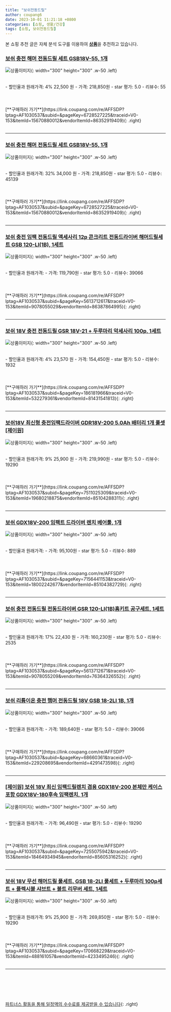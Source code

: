 ```yaml
---
title: "보쉬전동드릴"
author: coupang6
date: 2023-10-01 11:21:18 +0800
categories: [쇼핑, 생활/건강]
tags: [쇼핑, 보쉬전동드릴]
---
```


본 쇼핑 추천 글은 자체 분석 도구를 이용하여 [**상품**](https://link.coupang.com/a/bao1ui)을 추천하고 있습니다.

### [보쉬 충전 해머 전동드릴 세트 GSB18V-55, 1개](https://link.coupang.com/re/AFFSDP?lptag=AF1030537&subid=&pageKey=6728527225&traceid=V0-153&itemId=15670880012&vendorItemId=86352919409)

![상품이미지](https://thumbnail7.coupangcdn.com/thumbnails/remote/230x230ex/image/retail/images/2023/06/22/16/0/4f1ce542-4ca2-414a-a047-c77f636b48ae.jpg){: width="300" height="300" .w-50 .left}


<br>
- 할인율과 원래가격: 4%  22,500   원
- 가격: 218,850원
- star 평가: 5.0
- 리뷰수: 55
<br>
<br>
<br>
<br>
[**구매하러 가기**](https://link.coupang.com/re/AFFSDP?lptag=AF1030537&subid=&pageKey=6728527225&traceid=V0-153&itemId=15670880012&vendorItemId=86352919409){: .right}
<br>
<br>

---

### [보쉬 충전 해머 전동드릴 세트 GSB18V-55, 1개](https://link.coupang.com/re/AFFSDP?lptag=AF1030537&subid=&pageKey=6728527225&traceid=V0-153&itemId=15670880012&vendorItemId=86352919409)

![상품이미지](https://thumbnail7.coupangcdn.com/thumbnails/remote/230x230ex/image/retail/images/2023/06/22/16/0/4f1ce542-4ca2-414a-a047-c77f636b48ae.jpg){: width="300" height="300" .w-50 .left}


<br>
- 할인율과 원래가격: 32%  34,000   원
- 가격: 218,850원
- star 평가: 5.0
- 리뷰수: 45139
<br>
<br>
<br>
<br>
[**구매하러 가기**](https://link.coupang.com/re/AFFSDP?lptag=AF1030537&subid=&pageKey=6728527225&traceid=V0-153&itemId=15670880012&vendorItemId=86352919409){: .right}
<br>
<br>

---

### [보쉬 충전 임팩 전동드릴 액세사리 12p 콘크리트 전동드라이버 해머드릴세트 GSB 120-LI(1B), 1세트](https://link.coupang.com/re/AFFSDP?lptag=AF1030537&subid=&pageKey=5613712617&traceid=V0-153&itemId=9078055029&vendorItemId=86387864995)

![상품이미지](https://thumbnail6.coupangcdn.com/thumbnails/remote/230x230ex/image/retail/images/2023/06/26/14/8/1530dc79-f513-4fcb-a136-760bb6ac6aba.jpg){: width="300" height="300" .w-50 .left}


<br>
- 할인율과 원래가격: 
- 가격: 119,790원
- star 평가: 5.0
- 리뷰수: 39066
<br>
<br>
<br>
<br>
[**구매하러 가기**](https://link.coupang.com/re/AFFSDP?lptag=AF1030537&subid=&pageKey=5613712617&traceid=V0-153&itemId=9078055029&vendorItemId=86387864995){: .right}
<br>
<br>

---

### [보쉬 18V 충전 전동드릴 GSR 18V-21 + 두루마리 악세사리 100p, 1세트](https://link.coupang.com/re/AFFSDP?lptag=AF1030537&subid=&pageKey=186181966&traceid=V0-153&itemId=532279361&vendorItemId=81431541813)

![상품이미지](https://thumbnail10.coupangcdn.com/thumbnails/remote/230x230ex/image/vendor_inventory/ea61/11ab1abd96108101bb7feb7ae7f9a236e47b03dbb9d9fa825ae9e9f6bc27.jpg){: width="300" height="300" .w-50 .left}


<br>
- 할인율과 원래가격: 4%  23,570   원
- 가격: 154,450원
- star 평가: 5.0
- 리뷰수: 1932
<br>
<br>
<br>
<br>
[**구매하러 가기**](https://link.coupang.com/re/AFFSDP?lptag=AF1030537&subid=&pageKey=186181966&traceid=V0-153&itemId=532279361&vendorItemId=81431541813){: .right}
<br>
<br>

---

### [보쉬18V 최신형 충전임팩드라이버 GDR18V-200 5.0Ah 배터리 1개 풀셋 [제이원]](https://link.coupang.com/re/AFFSDP?lptag=AF1030537&subid=&pageKey=7511025309&traceid=V0-153&itemId=19680218875&vendorItemId=85104288311)

![상품이미지](https://thumbnail7.coupangcdn.com/thumbnails/remote/230x230ex/image/vendor_inventory/7ab4/9fff5c3da87b390123028b36b36cf6d949d99ad948482b1e4d3ed66c797c.png){: width="300" height="300" .w-50 .left}


<br>
- 할인율과 원래가격: 9%  25,900   원
- 가격: 219,990원
- star 평가: 5.0
- 리뷰수: 19290
<br>
<br>
<br>
<br>
[**구매하러 가기**](https://link.coupang.com/re/AFFSDP?lptag=AF1030537&subid=&pageKey=7511025309&traceid=V0-153&itemId=19680218875&vendorItemId=85104288311){: .right}
<br>
<br>

---

### [보쉬 GDX18V-200 임팩트 드라이버 렌치 베어툴, 1개](https://link.coupang.com/re/AFFSDP?lptag=AF1030537&subid=&pageKey=7156441153&traceid=V0-153&itemId=18002242677&vendorItemId=85104382729)

![상품이미지](https://thumbnail6.coupangcdn.com/thumbnails/remote/230x230ex/image/vendor_inventory/f7c6/609614f1e985271384804a30c6ecf7355288c85afe16c3d2f5b7596eb493.jpg){: width="300" height="300" .w-50 .left}


<br>
- 할인율과 원래가격: 
- 가격: 95,100원
- star 평가: 5.0
- 리뷰수: 889
<br>
<br>
<br>
<br>
[**구매하러 가기**](https://link.coupang.com/re/AFFSDP?lptag=AF1030537&subid=&pageKey=7156441153&traceid=V0-153&itemId=18002242677&vendorItemId=85104382729){: .right}
<br>
<br>

---

### [보쉬 충전 전동드릴 전동드라이버 GSR 120-LI(1B)홈키트 공구세트, 1세트](https://link.coupang.com/re/AFFSDP?lptag=AF1030537&subid=&pageKey=5613712671&traceid=V0-153&itemId=9078055209&vendorItemId=76364326552)

![상품이미지](https://thumbnail9.coupangcdn.com/thumbnails/remote/230x230ex/image/retail/images/1852912692549866-32be9b7e-ac31-44d1-a2ae-60236e4fe5fb.jpg){: width="300" height="300" .w-50 .left}


<br>
- 할인율과 원래가격: 17%  22,430   원
- 가격: 160,230원
- star 평가: 5.0
- 리뷰수: 2535
<br>
<br>
<br>
<br>
[**구매하러 가기**](https://link.coupang.com/re/AFFSDP?lptag=AF1030537&subid=&pageKey=5613712671&traceid=V0-153&itemId=9078055209&vendorItemId=76364326552){: .right}
<br>
<br>

---

### [보쉬 리튬이온 충전 햄머 전동드릴 18V GSB 18-2LI 1B, 1개](https://link.coupang.com/re/AFFSDP?lptag=AF1030537&subid=&pageKey=68660361&traceid=V0-153&itemId=229208695&vendorItemId=4291473598)

![상품이미지](https://thumbnail10.coupangcdn.com/thumbnails/remote/230x230ex/image/vendor_inventory/cb57/77052280351ad469f2f8d3574b1fee566be0beb80f9590a289387f48ccec.jpg){: width="300" height="300" .w-50 .left}


<br>
- 할인율과 원래가격: 
- 가격: 189,640원
- star 평가: 5.0
- 리뷰수: 39066
<br>
<br>
<br>
<br>
[**구매하러 가기**](https://link.coupang.com/re/AFFSDP?lptag=AF1030537&subid=&pageKey=68660361&traceid=V0-153&itemId=229208695&vendorItemId=4291473598){: .right}
<br>
<br>

---

### [[제이원] 보쉬 18V 최신 임팩드릴렌치 겸용 GDX18V-200 본체만 케이스포함 GDX18V-180후속 임팩렌치, 1개](https://link.coupang.com/re/AFFSDP?lptag=AF1030537&subid=&pageKey=7255075942&traceid=V0-153&itemId=18464934945&vendorItemId=85605316252)

![상품이미지](https://thumbnail9.coupangcdn.com/thumbnails/remote/230x230ex/image/vendor_inventory/d24c/ffecaccb0b9378bc5309d0b69219828bbeedd95794be82cbf802934418cd.png){: width="300" height="300" .w-50 .left}


<br>
- 할인율과 원래가격: 
- 가격: 96,490원
- star 평가: 5.0
- 리뷰수: 19290
<br>
<br>
<br>
<br>
[**구매하러 가기**](https://link.coupang.com/re/AFFSDP?lptag=AF1030537&subid=&pageKey=7255075942&traceid=V0-153&itemId=18464934945&vendorItemId=85605316252){: .right}
<br>
<br>

---

### [보쉬 18V 무선 해머드릴 풀세트, GSB 18-2LI 풀세트 + 두루마리 100p세트 + 플렉시블 샤브트 + 볼트 리무버 세트, 1세트](https://link.coupang.com/re/AFFSDP?lptag=AF1030537&subid=&pageKey=170668229&traceid=V0-153&itemId=488161057&vendorItemId=4233495246)

![상품이미지](https://thumbnail6.coupangcdn.com/thumbnails/remote/230x230ex/image/product/image/vendoritem/2019/03/15/4233495246/d33757b4-e965-4386-9284-e8a253e5059f.jpg){: width="300" height="300" .w-50 .left}


<br>
- 할인율과 원래가격: 9%  25,900   원
- 가격: 269,850원
- star 평가: 5.0
- 리뷰수: 19290
<br>
<br>
<br>
<br>
[**구매하러 가기**](https://link.coupang.com/re/AFFSDP?lptag=AF1030537&subid=&pageKey=170668229&traceid=V0-153&itemId=488161057&vendorItemId=4233495246){: .right}
<br>
<br>

---
<br><br><br><br><br> [파트너스 활동을 통해 일정액의 수수료를 제공받을 수 있습니다](https://link.coupang.com/a/bao1ui){: .right}
